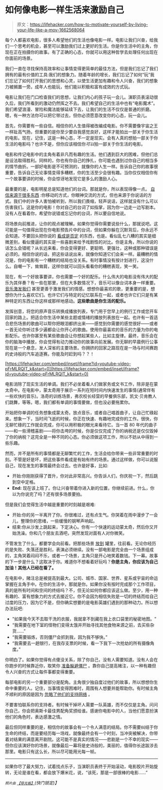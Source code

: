# 如何像电影一样生活来激励自己

> 原文：<https://lifehacker.com/how-to-motivate-yourself-by-living-your-life-like-a-mov-1662568064>

每个人都喜欢电影，很多人希望他们的生活也像电影一样。电影让我们兴奋，给我们一个思考的机会，甚至可以激励我们过上更好的生活。你是你生活中的主角，你现在正在拍摄你的故事。有了正确的心态，你就可以用这种哲学去处理任何出现在你面前的场景。



我们一直在寻找保持高效率和让事情变得更简单的最佳方法，但是我们忘记了我们拥有的最有价值的工具:我们的想象力。随着年龄的增长，我们忘记了如何“玩”我们忘记了如何打开我们的思想和心灵，以使生活更加有趣和令人兴奋，我们的想象力被搁置一旁。成年人也能玩，他们能以积极和富有成效的方式玩。

电影让我们在门口检查我们的思想，让我们内心的孩子玩一会儿。演职员表滚动很久后，我们所看到的激动仍然挥之不去。我们希望自己的生活中也有“电影魔术”。我们希望浪漫、冒险和魔法能够延续下去，让我们的生活不仅仅是普通的折磨。嗯，有一种方法你可以把它带过去，但你必须愿意改变你的心态，玩一会儿。

首先，你需要有一些自信。相信你的人生值得被改编成电影。你不需要像宇宙之王一样趾高气扬，但重要的是你至少要自我感觉良好，这样才能拍出一部关于你生活的电影。现在，记住，这是一种心态，不一定是现实。会有人真的想拍一部关于你生活的电影吗？也许不是，但你应该相信你*可以*拍一部关于你生活的电影。

电影和传记电影中的主角有着非凡而有趣的生活。他们遇到巨大的困难，但他们总是设法取得胜利。同样的，你也有你自己的挣扎，你可能也遇到过你自己的相当多的情节曲折。一部好电影是不可预测的，就像你的人生一样。告诉自己你的故事很重要，告诉自己无论事情变得多糟糕，你的生活至少会很有趣。当你仅仅相信你有一个故事要讲的时候，你会惊讶地发现它是多么的激励人心。

最重要的是，电影明星总是知道他们的台词。那就是你，所以表现得像一点。 [自信来源于很多东西](https://lifehacker.com/how-to-build-your-confidence-and-why-it-matters-1442414831) :你移动的方式，你眼神交流的方式，但也来源于你说话的方式。我们中的许多人害怕被听到，所以我们畏缩，轻声说话，这样就没有什么可以伤害我们。这是你的电影！你对自己的台词了如指掌，因为你一边走一边写剧本。没有人在看着你，希望你说错或忘记你的台词，所以要自信地说。

将场景向前推进，让你的观点被理解。如果你觉得你需要说些什么，那就说吧。这可能是一句值得出现在你电影预告片中的台词，但如果你躲在沉默背后，你永远不会知道。不要回头把你说的 [看成是否定](https://lifehacker.com/get-over-your-shyness-by-blocking-out-me-always-everyt-1658103690) 的东西，也是。看似乱七八糟的其实是细微差别，看似傻逼的其实是一些喜剧来给予戏剧性的对比。你是主角，所以你说的话怎么会错呢？从长远来看，你会变得更好、更聪明、更强壮，这种或那种错误是必须的。相信你说的话，把这些话说出来，就像你知道它们会来一样。最糟糕的情况是，你的电影有一个糟糕的结局也没关系。有时事情没有按计划进行，这没什么。自嘲一下，耸耸肩，这样你就可以回头看看你的糟糕表现，笑一笑。

现在，有一个好故事要讲，你也需要一个好的配乐。什么伟大的电影没有伟大的配乐为其伴奏？有一些在那里，但在大多数情况下，音乐可以像台词本身一样重要。 [音乐激发我们](https://lifehacker.com/how-music-affects-the-brain-and-how-it-benefits-you-1469597259) 甚至更善于激发我们的情感。想想你最喜欢的歌，更重要的是，想想你为什么喜欢它们。也许它们与特定的记忆联系在一起，或者也许它们只是有某种特定的东西让你这样或那样地感动。**这些歌曲是你生活的配乐。**

发挥创意，将您的原声音乐转换成播放列表，专门用于您早上的例行工作或您开车回家的路上。把适合你生活中某些主题或情绪的播放列表放在一起。也许有一首适合悲伤场景的歌曲可以帮你把眼泪都挤出来——感觉到你需要的感觉很好——或者一首无论你听过多少遍都会让你开心的歌曲。使用你最喜欢的音乐的力量为你的电影配乐。也许你甚至有某些歌曲会让你想起某些人，比如主旋律。最终，音乐会在你的脑海中播放，你会觉得有动力推动你的故事向前发展。你无聊的早晨例行公事现在是一个悬念，发人深省的主要场景。你拥挤的回家之路现在是一场与时间赛跑的史诗般的汽车追逐赛。你能及时赶到吗？？！

 [https://lifehacker.com/embed/inset/iframe?id=youtube-video-pFrMLRQIT_k&start=0](https://lifehacker.com/embed/inset/iframe?id=youtube-video-pFrMLRQIT_k&start=0) 

电影消除了现实生活的单调。我们不必坐着看人们做家务或文书工作，除非是在蒙太奇中。在电影中，蒙太奇用于展示一系列在短时间内快速发生的事情(通常伴有一些欢快的音乐)。洛奇的训练场景，弗农校长经营的早餐俱乐部，凯文·贝肯教人们跳舞，等等。嗯，我们都有单调的事情要做，但也没必要拖累你。

开始把你单调的任务想象成蒙太奇。放点音乐，或者自己唱首曲子，让自己忙碌起来。想象一下，当时间飞逝的时候，你正在快速、有趣地完成你的工作。很快，你无聊忙碌的工作就会完成，你可以用积极的眼光来看待它。当一首 80 年代的曲子——和一些滑稽喜剧——将你击垮的时候，你是仅仅完成了你的纳税还是仅仅毁掉了你的纳税？这完全是一种不同的心态。你必须做这项工作，所以不妨从中得到一些乐趣。

然而，并不是所有的事情都是无聊繁忙的工作，生活会给你带来一些非常重要的时刻。不管是好是坏，把这些事件看成是有始有终的场景。通过这样做，你可以说服自己，现在发生的事情最终会过去。也许是好事，比如:

*   开始:你刚刚获得了晋升，你对此非常高兴。你告诉人们，你庆祝一下，然后跳到空中定格。
*   **End:** 现在该上班了。你让兴奋带着你进入新的位置，你继续前进。什么，你以为你说完了吗？还有很多场景要拍。

但是我们会觉得生活中越是重要的时刻越是艰难:

*   开始:你的另一半离开了你。你很难过，还有点生气。你哭着在雨中漫步了一会儿，整理你的思绪，一些缓慢的钢琴声响起。
*   结束:你从沙发上跳起来，下定决心。你有一个快速的运动蒙太奇，然后你又开始洗澡。你和几个朋友去酒吧，突然发现对面有人对你微笑。

不管发生了什么，都要学会向前看。把那些场景 [放到](http://www.filmsite.org/filmterms11.html) 罐里，往前看。无论你经历的是失败、失落还是胜利，表演必须继续。没有一部电影是完全由一个场景组成的，主角哭着闷闷不乐，或者一个场景，主角只是开心地笑着数钱。下一幕。故事的下一步是什么？这取决于你。难道你不想看着好玩吗？**你是主角，你应该为自己加油！其他人已经在看了。**

在电影中，赌注总是被提高到最大。公司、城市、国家、世界、星系或宇宙的命运掌握在主角手中。在你的生活中，那就是你。如果你没有按时完成那个工作项目，真的是所有时间和空间的终结吗？不，但无论如何你都应该这么做。至少，用一种有趣的、富有想象力的方式去接近它。你不会因为相信失败是一切的终结而给自己过度的压力，因为它不是，但你确实想要的是电影英雄们遇到的那种动力。所以想办法玩吧:

*   "如果我今天不去取干洗的衣服，我就拿不到藏在我上衣口袋里的秘密地图。"
*   “我需要在地下室的怪物们变得太饿并开始寻找其他食物来源之前，去买些杂货……”
*   “我需要锻炼，否则僵尸会抓到我，因为我不够快。”
*   “我需要去一趟银行，在我存支票的时候，看一下我下一次抢劫的所有摄像角度。”

你明白了。如果你觉得有点傻没关系，除了你自己，没有人需要知道。没有人会在你跑步的时候靠近你，取笑你 [准备躲避僵尸](https://lifehacker.com/behind-the-app-the-story-of-zombies-run-1632445358) 。靠你自己提高赌注，以一种有趣但令人兴奋的方式让每件事都变得重要。

每部电影的另一个重要部分是配角。主角很少独自度过他们的故事，所以想想你生命中重要的人。记住，当事情变得困难时，周围有人想要并能帮助你。有时候主角不顺利的原因是因为 [忽略了他们的支持网络](https://lifehacker.com/where-to-start-when-it-feels-like-nothing-is-going-righ-1640250197) 。

不要害怕联系你的支持者。有时候干掉坏人需要一队英雄，而不仅仅是主角。问问你自己，你会把奥斯卡最佳男配角奖颁给谁。感谢你电影中的人，当他们愿意扮演他们的角色时，表达感激之情。

最后但同样重要的是，相信你的故事会有一个令人满意的结局。你不需要纠结于你生命的终结，而是要经历每一场戏，就像最终会有一个时刻，当冲突被解决，你带着对结果的满意离开剧院。这可能不是真实的情况——悲剧是一个不幸的现实——但你应该演好你的场景，就像最后一幕将是史诗般的，美丽的，值得你长途跋涉去那里。电影只有这么长，所以尽可能用光每一帧。

* * *

如果你尽了最大努力，试着找点乐子，当演职员表终于开始滚动，电影胶片开始旋转，无论是谁在看，都会放下爆米花，说，“该死，那是一部很棒的电影……”

<small>*照片由*</small> [<small>*【导光板】*</small>](http://www.shutterstock.com/pic.mhtml?id=133192601&src=id)*(快门锁定)】*